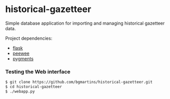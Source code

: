# historical-gazetteer

Simple database application for importing and managing historical gazetteer data.

Project dependencies:

* [flask](http://flask.pocoo.org)
* [peewee](http://docs.peewee-orm.com)
* [pygments](http://pygments.org)

### Testing the Web interface

```sh
$ git clone https://github.com/bgmartins/historical-gazetteer.git
$ cd historical-gazetteer
$ ./webapp.py
```
